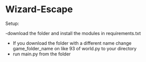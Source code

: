 # Wizard-Escape
Setup:

-download the folder and install the modules in requirements.txt
- If you download the folder with a different name change game_folder_name on like 93 of world.py to your directory
- run main.py from the folder
